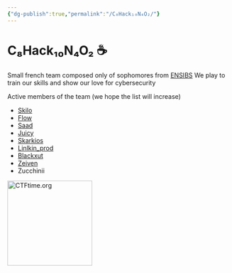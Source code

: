 ```yaml
---
{"dg-publish":true,"permalink":"/C₈Hack₁₀N₄O₂/"}
---
```


# C₈Hack₁₀N₄O₂ ☕

Small french team composed only of sophomores from [ENSIBS](https://www-ensibs.univ-ubs.fr/fr/index.html)
We play to train our skills and show our love for cybersecurity

Active members of the team (we hope the list will increase)
- [Skilo](https://skilo.sh)
- [Flow](https://www.root-me.org/Fllow)
- [Saad](https://www.root-me.org/saad-rl)
- [Juicy](https://www.root-me.org/Juicy-733646)
- [Skarkios](https://www.root-me.org/Skarkios)
- [Linlkin_prod](https://www.root-me.org/Linlkin)
- [Blackxut](https://tryhackme.com/p/blackxut)
- [Zeiven](https://www.root-me.org/Zeiven)
- Zucchinii

<a href="https://ctftime.org/team/276420"><img src="https://ctftime.org/static/images/ct/logo.svg" alt="CTFtime.org" border="0" width="191px"></a>
